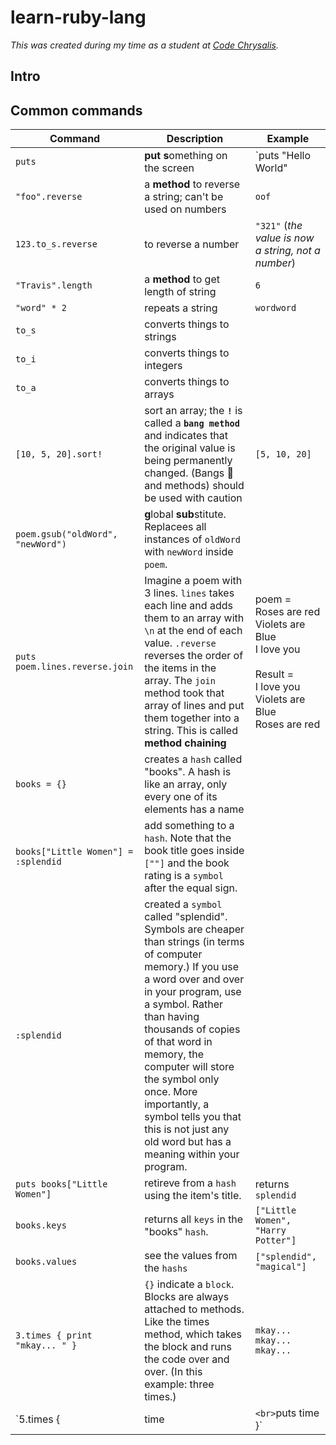 # learn-ruby-lang

_This was created during my time as a student at [Code Chrysalis](https://www.codechrysalis.io)._

## Intro

## Common commands

| Command                               | Description                                                                                                                                                                                                                                                                                                                                                                                                                                   | Example                                                                                                                   |
| ------------------------------------- | --------------------------------------------------------------------------------------------------------------------------------------------------------------------------------------------------------------------------------------------------------------------------------------------------------------------------------------------------------------------------------------------------------------------------------------------- | ------------------------------------------------------------------------------------------------------------------------- |
| `puts`                                | **put s**omething on the screen                                                                                                                                                                                                                                                                                                                                                                                                               | `puts "Hello World"                                                                                                       |
| `"foo".reverse`                       | a **method** to reverse a string; can't be used on numbers                                                                                                                                                                                                                                                                                                                                                                                    | `oof`                                                                                                                     |
| `123.to_s.reverse`                    | to reverse a number                                                                                                                                                                                                                                                                                                                                                                                                                           | `"321"` (_the value is now a string, not a number_)                                                                       |
| `"Travis".length`                     | a **method** to get length of string                                                                                                                                                                                                                                                                                                                                                                                                          | `6`                                                                                                                       |
| `"word" * 2`                          | repeats a string                                                                                                                                                                                                                                                                                                                                                                                                                              | `wordword`                                                                                                                |
| `to_s`                                | converts things to strings                                                                                                                                                                                                                                                                                                                                                                                                                    |
| `to_i`                                | converts things to integers                                                                                                                                                                                                                                                                                                                                                                                                                   |
| `to_a`                                | converts things to arrays                                                                                                                                                                                                                                                                                                                                                                                                                     |
| `[10, 5, 20].sort!`                   | sort an array; the **`!`** is called a **`bang method`** and indicates that the original value is being permanently changed. (Bangs 💇 and methods) should be used with caution                                                                                                                                                                                                                                                               | `[5, 10, 20]`                                                                                                             |
| `poem.gsub("oldWord", "newWord")`     | **g**lobal **sub**stitute. Replacees all instances of `oldWord` with `newWord` inside `poem`.                                                                                                                                                                                                                                                                                                                                                 |
| `puts poem.lines.reverse.join`        | Imagine a poem with 3 lines. `lines` takes each line and adds them to an array with `\n` at the end of each value. `.reverse` reverses the order of the items in the array. The `join` method took that array of lines and put them together into a string. This is called **method chaining**                                                                                                                                                | poem = Roses are red<br>Violets are Blue<br>I love you<br><br>Result =<br>I love you<br>Violets are Blue<br>Roses are red |
| `books = {}`                          | creates a `hash` called "books". A hash is like an array, only every one of its elements has a name                                                                                                                                                                                                                                                                                                                                           |
| `books["Little Women"] = :splendid`   | add something to a `hash`. Note that the book title goes inside `[""]` and the book rating is a `symbol` after the equal sign.                                                                                                                                                                                                                                                                                                                |
| `:splendid`                           | created a `symbol` called "splendid". Symbols are cheaper than strings (in terms of computer memory.) If you use a word over and over in your program, use a symbol. Rather than having thousands of copies of that word in memory, the computer will store the symbol only once. More importantly, a symbol tells you that this is not just any old word but has a meaning within your program.                                              |
| `puts books["Little Women"]`          | retireve from a `hash` using the item's title.                                                                                                                                                                                                                                                                                                                                                                                                | returns `splendid`                                                                                                        |
| `books.keys`                          | returns all `keys` in the "books" `hash`.                                                                                                                                                                                                                                                                                                                                                                                                     | `["Little Women", "Harry Potter"]`                                                                                        |
| `books.values`                        | see the values from the `hashs`                                                                                                                                                                                                                                                                                                                                                                                                               | `["splendid", "magical"]`                                                                                                 |
| `3.times { print "mkay... " }`        | `{}` indicate a `block`. Blocks are always attached to methods. Like the times method, which takes the block and runs the code over and over. (In this example: three times.)                                                                                                                                                                                                                                                                 | `mkay... mkay... mkay...`                                                                                                 |
| `5.times { |time|` <br> `puts time }` | As we saw in the first example with a block (when counting ratings) we can pass a value to the block. Which values are passed is determined by the method that is running the block. The values that are received by the block are placed in the variable name at the beginning of the block, between two pipe symbols. Here, method `.times` sends a value to variable \|time\|. But note that variable time is only known within the block. | `0` <br> `1` <br> `2` <br> `3` <br> `4`                                                                                   |
